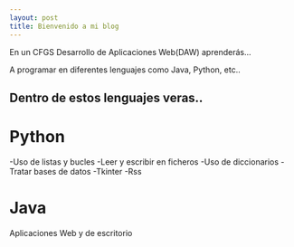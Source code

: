 ```yaml
---
layout: post
title: Bienvenido a mi blog
---
```

En un CFGS Desarrollo de Aplicaciones Web(DAW) aprenderás...

A programar en diferentes lenguajes como Java, Python, etc..

## Dentro de estos lenguajes veras..
# Python
-Uso de listas y bucles
-Leer y escribir en ficheros
-Uso de diccionarios
-Tratar bases de datos
-Tkinter
-Rss

# Java

Aplicaciones Web y de escritorio





